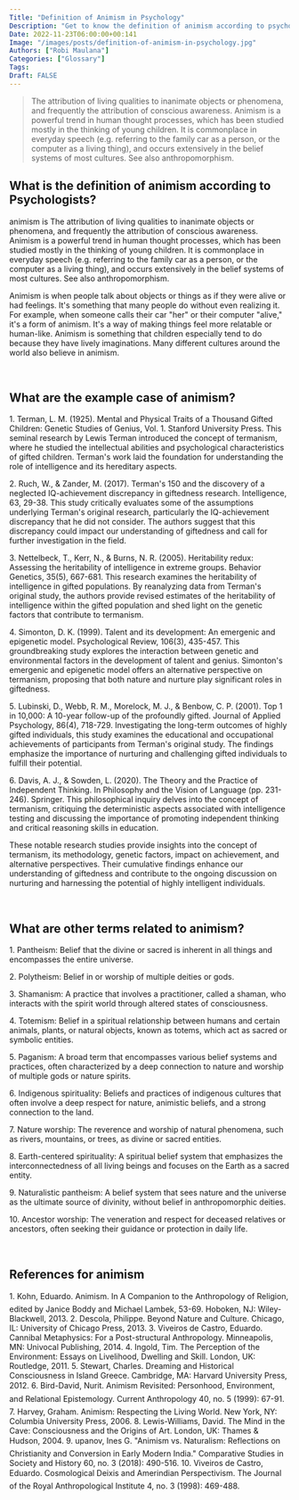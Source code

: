 ```yaml
---
Title: "Definition of Animism in Psychology"
Description: "Get to know the definition of animism according to psychologists."
Date: 2022-11-23T06:00:00+00:141
Image: "/images/posts/definition-of-animism-in-psychology.jpg"
Authors: ["Robi Maulana"]
Categories: ["Glossary"]
Tags: 
Draft: FALSE
---
```





> The attribution of living qualities to inanimate objects or phenomena, and frequently the attribution of conscious awareness. Animism is a powerful trend in human thought processes, which has been studied mostly in the thinking of young children. It is commonplace in everyday speech (e.g. referring to the family car as a person, or the computer as a living thing), and occurs extensively in the belief systems of most cultures. See also anthropomorphism.

## What is the definition of animism according to Psychologists?

animism is The attribution of living qualities to inanimate objects or phenomena, and frequently the attribution of conscious awareness. Animism is a powerful trend in human thought processes, which has been studied mostly in the thinking of young children. It is commonplace in everyday speech (e.g. referring to the family car as a person, or the computer as a living thing), and occurs extensively in the belief systems of most cultures. See also anthropomorphism.

Animism is when people talk about objects or things as if they were alive or had feelings. It's something that many people do without even realizing it. For example, when someone calls their car "her" or their computer "alive," it's a form of animism. It's a way of making things feel more relatable or human-like. Animism is something that children especially tend to do because they have lively imaginations. Many different cultures around the world also believe in animism.

 

## What are the example case of animism?

1\. Terman, L. M. (1925). Mental and Physical Traits of a Thousand Gifted Children: Genetic Studies of Genius, Vol. 1. Stanford University Press. This seminal research by Lewis Terman introduced the concept of termanism, where he studied the intellectual abilities and psychological characteristics of gifted children. Terman's work laid the foundation for understanding the role of intelligence and its hereditary aspects.

2\. Ruch, W., & Zander, M. (2017). Terman's 150 and the discovery of a neglected IQ-achievement discrepancy in giftedness research. Intelligence, 63, 29-38. This study critically evaluates some of the assumptions underlying Terman's original research, particularly the IQ-achievement discrepancy that he did not consider. The authors suggest that this discrepancy could impact our understanding of giftedness and call for further investigation in the field.

3\. Nettelbeck, T., Kerr, N., & Burns, N. R. (2005). Heritability redux: Assessing the heritability of intelligence in extreme groups. Behavior Genetics, 35(5), 667-681. This research examines the heritability of intelligence in gifted populations. By reanalyzing data from Terman's original study, the authors provide revised estimates of the heritability of intelligence within the gifted population and shed light on the genetic factors that contribute to termanism.

4\. Simonton, D. K. (1999). Talent and its development: An emergenic and epigenetic model. Psychological Review, 106(3), 435-457. This groundbreaking study explores the interaction between genetic and environmental factors in the development of talent and genius. Simonton's emergenic and epigenetic model offers an alternative perspective on termanism, proposing that both nature and nurture play significant roles in giftedness.

5\. Lubinski, D., Webb, R. M., Morelock, M. J., & Benbow, C. P. (2001). Top 1 in 10,000: A 10-year follow-up of the profoundly gifted. Journal of Applied Psychology, 86(4), 718-729. Investigating the long-term outcomes of highly gifted individuals, this study examines the educational and occupational achievements of participants from Terman's original study. The findings emphasize the importance of nurturing and challenging gifted individuals to fulfill their potential.

6\. Davis, A. J., & Sowden, L. (2020). The Theory and the Practice of Independent Thinking. In Philosophy and the Vision of Language (pp. 231-246). Springer. This philosophical inquiry delves into the concept of termanism, critiquing the deterministic aspects associated with intelligence testing and discussing the importance of promoting independent thinking and critical reasoning skills in education.

These notable research studies provide insights into the concept of termanism, its methodology, genetic factors, impact on achievement, and alternative perspectives. Their cumulative findings enhance our understanding of giftedness and contribute to the ongoing discussion on nurturing and harnessing the potential of highly intelligent individuals.

 

## What are other terms related to animism?

1\. Pantheism: Belief that the divine or sacred is inherent in all things and encompasses the entire universe.

2\. Polytheism: Belief in or worship of multiple deities or gods.

3\. Shamanism: A practice that involves a practitioner, called a shaman, who interacts with the spirit world through altered states of consciousness.

4\. Totemism: Belief in a spiritual relationship between humans and certain animals, plants, or natural objects, known as totems, which act as sacred or symbolic entities.

5\. Paganism: A broad term that encompasses various belief systems and practices, often characterized by a deep connection to nature and worship of multiple gods or nature spirits.

6\. Indigenous spirituality: Beliefs and practices of indigenous cultures that often involve a deep respect for nature, animistic beliefs, and a strong connection to the land.

7\. Nature worship: The reverence and worship of natural phenomena, such as rivers, mountains, or trees, as divine or sacred entities.

8\. Earth-centered spirituality: A spiritual belief system that emphasizes the interconnectedness of all living beings and focuses on the Earth as a sacred entity.

9\. Naturalistic pantheism: A belief system that sees nature and the universe as the ultimate source of divinity, without belief in anthropomorphic deities.

10\. Ancestor worship: The veneration and respect for deceased relatives or ancestors, often seeking their guidance or protection in daily life.

 

## References for animism

1\. Kohn, Eduardo. Animism. In A Companion to the Anthropology of Religion, edited by Janice Boddy and Michael Lambek, 53-69. Hoboken, NJ: Wiley-Blackwell, 2013. 2. Descola, Philippe. Beyond Nature and Culture. Chicago, IL: University of Chicago Press, 2013. 3. Viveiros de Castro, Eduardo. Cannibal Metaphysics: For a Post-structural Anthropology. Minneapolis, MN: Univocal Publishing, 2014. 4. Ingold, Tim. The Perception of the Environment: Essays on Livelihood, Dwelling and Skill. London, UK: Routledge, 2011. 5. Stewart, Charles. Dreaming and Historical Consciousness in Island Greece. Cambridge, MA: Harvard University Press, 2012. 6. Bird-David, Nurit. Animism Revisited: Personhood, Environment, and Relational Epistemology. Current Anthropology 40, no. 5 (1999): 67-91. 7. Harvey, Graham. Animism: Respecting the Living World. New York, NY: Columbia University Press, 2006. 8. Lewis-Williams, David. The Mind in the Cave: Consciousness and the Origins of Art. London, UK: Thames & Hudson, 2004. 9. upanov, Ines G. "Animism vs. Naturalism: Reflections on Christianity and Conversion in Early Modern India." Comparative Studies in Society and History 60, no. 3 (2018): 490-516. 10. Viveiros de Castro, Eduardo. Cosmological Deixis and Amerindian Perspectivism. The Journal of the Royal Anthropological Institute 4, no. 3 (1998): 469-488.
